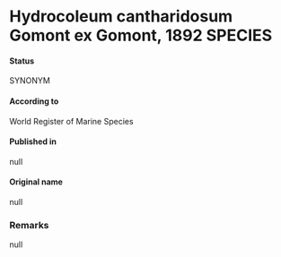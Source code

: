 # Hydrocoleum cantharidosum Gomont ex Gomont, 1892 SPECIES

#### Status
SYNONYM

#### According to
World Register of Marine Species

#### Published in
null

#### Original name
null

### Remarks
null